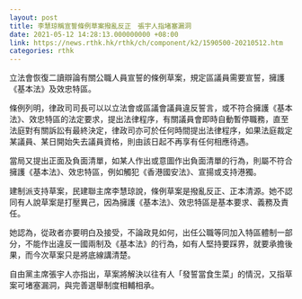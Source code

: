```yaml
---
layout: post
title: 李慧琼稱宣誓條例草案撥亂反正　張宇人指堵塞漏洞
date: 2021-05-12 14:28:13.000000000 +08:00
link: https://news.rthk.hk/rthk/ch/component/k2/1590500-20210512.htm
categories: rthk
---
```


立法會恢復二讀辯論有關公職人員宣誓的條例草案，規定區議員需要宣誓，擁護《基本法》及效忠特區。

條例列明，律政司司長可以以立法會或區議會議員違反誓言，或不符合擁護《基本法》、效忠特區的法定要求，提出法律程序，有關議員會即時自動暫停職務，直至法庭對有關訴訟有最終決定，律政司亦可於任何時間提出法律程序，如果法庭裁定某議員、某日開始失去議員資格，則由該日起不再享有任何相應待遇。

當局又提出正面及負面清單，如某人作出或意圖作出負面清單的行為，則屬不符合擁護《基本法》、效忠特區，例如觸犯《香港國安法》、宣揚或支持港獨。

建制派支持草案，民建聯主席李慧琼說，條例草案是撥亂反正、正本清源。她不認同有人說草案是打壓異己，因為擁護《基本法》、效忠特區是基本要求、義務及責任。

她認為，從政者亦要明白及接受，不論政見如何，出任公職等同加入特區體制一部分，不能作出違反一國兩制及《基本法》的行為，如有人堅持要踩界，就要承擔後果，而今次草案只是將底線講清楚。

自由黨主席張宇人亦指出，草案將解決以往有人「發誓當食生菜」的情況，又指草案可堵塞漏洞，與完善選舉制度相輔相承。
